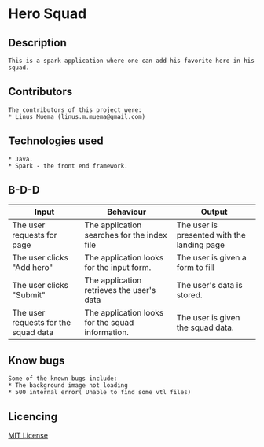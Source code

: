 # Hero Squad

## Description
```
This is a spark application where one can add his favorite hero in his squad.
```

## Contributors
```
The contributors of this project were:
* Linus Muema (linus.m.muema@gmail.com)
```

## Technologies used
```
* Java.
* Spark - the front end framework.
```


## B-D-D

| Input                                | Behaviour                                        | Output                                      |
|--------------------------------------|--------------------------------------------------|---------------------------------------------|
| The user requests for page           | The application searches for the index file      | The user is presented with the landing page |
| The user clicks "Add hero"           | The application looks for the input form.        | The user is given a form to fill            |
| The user clicks "Submit"             | The application retrieves the user's data        | The user's data is stored.                  |
| The user requests for the squad data | The application looks for the squad information. | The user is given the squad data.           

## Know bugs
```
Some of the known bugs include:
* The background image not loading
* 500 internal error( Unable to find some vtl files)
```

## Licencing

[MIT License](Licence.md)
